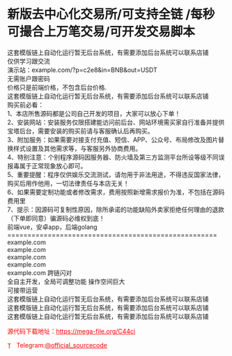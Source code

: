 # 新版去中心化交易所/可支持全链 /每秒可撮合上万笔交易/可开发交易脚本

这套模版链上自动化运行暂无后台系统，有需要添加后台系统可以联系店铺<br>仅供学习跟交流<br>演示站：example.com/?p=c2e8&amp;in=BNB&amp;out=USDT<br>无需账户跟密码<br>价格只是前端价格，不包含后台价格.<br>这套模版链上自动化运行暂无后台系统，有需要添加后台系统可以联系店铺<br>购买前必看：<br>1、本店所售源码都是公司自己开发的项目，大家可以放心下单！<br>2、安装网站：安装服务仅限搭建能访问前后台、网站环境需买家自行准备并提供宝塔后台，需要安装的购买前请与客服确认后再购买。<br>3、附加服务：如果需要对接支付充值、短信、APP、公众号、布局修改及图片替换样式设置及其他需求等，与客服另外协商费用。<br>4、特别注意：个别程序源码因服务器、防火墙及第三方监测平台所设等级不同误报毒属于正常现象放心即可。<br>5、重要提醒：程序仅供娱乐交流测试，请勿用于非法用途，不得违反国家法律，购买后用作他用，一切法律责任与本店无关！<br>6、如果需要定制功能或者修改需求，费用按照新增需求报价为准，不包括在源码费用里<br>7、提示：因源码可复制性原因，除所承诺的功能缺陷外卖家拒绝任何理由的退款（下单即同意）骗源码必维权到底！<br>前端vue，安卓app，后端golang<br>====================================================<br>example.com<br>example.com<br>example.com<br>example.com<br>example.com 跨链闪对<br>全自主开发，全局可调整功能 操作空间巨大<br>可接带运营<br>这套模版链上自动化运行暂无后台系统，有需要添加后台系统可以联系店铺<br>这套模版链上自动化运行暂无后台系统，有需要添加后台系统可以联系店铺<br>这套模版链上自动化运行暂无后台系统，有需要添加后台系统可以联系店铺<br>


<p style="color: red;">源代码下载地址：<a href="https://mega-file.org/C44ci" style="color: red;">https://mega-file.org/C44ci</a></p><p style="color: red;"><img src="https://cdn-icons-png.flaticon.com/512/2111/2111646.png" alt="Telegram Icon" style="width: 16px; vertical-align: middle; margin-right: 5px;">Telegram:<a href="https://t.me/official_sourcecode" style="color: red;">@official_sourcecode</a></p>
